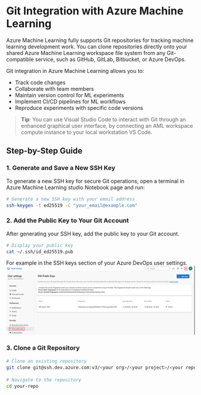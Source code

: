 # Git Integration with Azure Machine Learning

Azure Machine Learning fully supports Git repositories for tracking machine learning development work. You can clone repositories directly onto your shared Azure Machine Learning workspace file system from any Git-compatible service, such as GitHub, GitLab, Bitbucket, or Azure DevOps.

Git integration in Azure Machine Learning allows you to:
- Track code changes
- Collaborate with team members
- Maintain version control for ML experiments
- Implement CI/CD pipelines for ML workflows
- Reproduce experiments with specific code versions

> **Tip**: You can use Visual Studio Code to interact with Git through an enhanced graphical user interface, by connecting an AML workspace compute instance to your local workstation VS Code.

## Step-by-Step Guide

### 1. Generate and Save a New SSH Key

To generate a new SSH key for secure Git operations, open a terminal in Azure Machine Learning studio Notebook page and run:

```bash
# Generate a new SSH key with your email address
ssh-keygen -t ed25519 -C "your_email@example.com"
```

### 2. Add the Public Key to Your Git Account

After generating your SSH key, add the public key to your Git account.

```bash
# Display your public key
cat ~/.ssh/id_ed25519.pub
```

For example in the SSH keys section of your Azure DevOps user settings.
![Adding SSH public key to user settings](../00-assets/images/azure_devops_ssh.png "Adding SSH public key to user settings")

### 3. Clone a Git Repository

```bash
# Clone an existing repository
git clone git@ssh.dev.azure.com:v3/<your org>/<your project>/<your repo>

# Navigate to the repository
cd your-repo
```